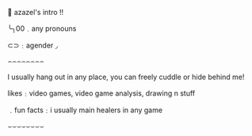 🍎  azazel's intro !!

╰╮00﹒any pronouns

⊂⊃﹕agender ◞


⌢⌢⌢⌢⌢⌢⌢⌢

I usually hang out in any place, you can freely cuddle or hide behind me!

likes﹕video games, video game analysis, drawing n stuff

﹒fun facts﹕i usually main healers in any game

⌣⌣⌣⌣⌣⌣⌣⌣
